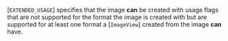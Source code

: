 [`EXTENDED_USAGE`] specifies that the image  **can** 
be created with usage flags that are not supported for the format the
image is created with but are supported for at least one format a
[`ImageView`] created from the image  **can**  have.